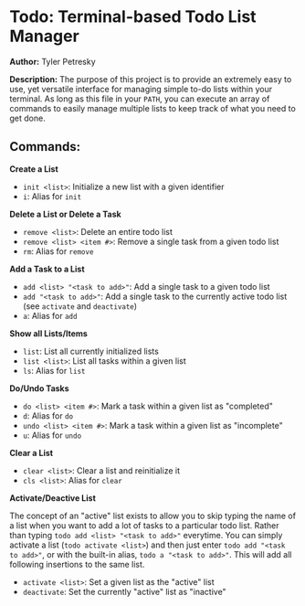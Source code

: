 # Todo: Terminal-based Todo List Manager

**Author:** Tyler Petresky

**Description:** The purpose of this project is to provide an extremely easy to use, yet versatile interface for managing simple to-do lists within your terminal. As long as this file in your `PATH`, you can execute an array of commands to easily manage multiple lists to keep track of what you need to get done.

## Commands:
**Create a List**
  - `init <list>`: Initialize a new list with a given identifier
  - `i`: Alias for `init`
  

**Delete a List or Delete a Task**
  - `remove <list>`: Delete an entire todo list
  - `remove <list> <item #>`: Remove a single task from a given todo list
  - `rm`: Alias for `remove`

**Add a Task to a List**
  - `add <list> "<task to add>"`: Add a single task to a given todo list
  - `add "<task to add>"`: Add a single task to the currently active todo list (see `activate` and `deactivate`)
  - `a`: Alias for `add`

**Show all Lists/Items**
  - `list`: List all currently initialized lists
  - `list <list>`: List all tasks within a given list
  - `ls`: Alias for `list`

**Do/Undo Tasks**
  - `do <list> <item #>`: Mark a task within a given list as "completed"
  - `d`: Alias for `do`
  - `undo <list> <item #>`: Mark a task within a given list as "incomplete"
  - `u`: Alias for `undo`
  
**Clear a List**
  - `clear <list>`: Clear a list and reinitialize it
  - `cls <list>`: Alias for `clear`

**Activate/Deactive List**

The concept of an "active" list exists to allow you to skip typing the name of a list when you want to add a lot of tasks to a particular todo list. Rather than typing `todo add <list> "<task to add>"` everytime. You can simply activate a list (`todo activate <list>`) and then just enter `todo add "<task to add>"`, or with the built-in alias, `todo a "<task to add>"`. This will add all following insertions to the same list.
  - `activate <list>`: Set a given list as the "active" list
  - `deactivate`: Set the currently "active" list as "inactive"
  
